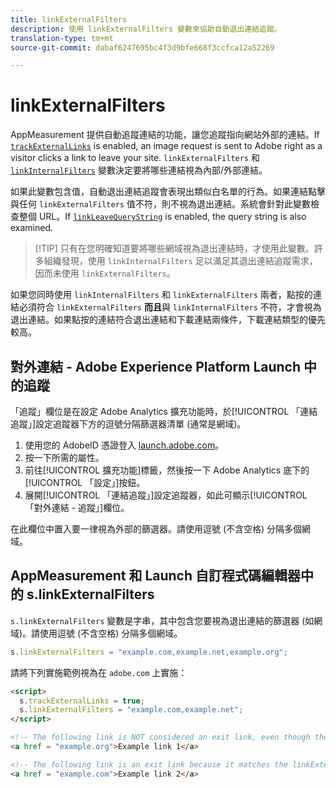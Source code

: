 ```yaml
---
title: linkExternalFilters
description: 使用 linkExternalFilters 變數來協助自動退出連結追蹤。
translation-type: tm+mt
source-git-commit: dabaf6247695bc4f3d9bfe668f3ccfca12a52269

---
```



# linkExternalFilters

AppMeasurement 提供自動追蹤連結的功能，讓您追蹤指向網站外部的連結。If [`trackExternalLinks`](trackexternallinks.md) is enabled, an image request is sent to Adobe right as a visitor clicks a link to leave your site. `linkExternalFilters` 和 [`linkInternalFilters`](linkinternalfilters.md) 變數決定要將哪些連結視為內部/外部連結。

如果此變數包含值，自動退出連結追蹤會表現出類似白名單的行為。如果連結點擊與任何 `linkExternalFilters` 值不符，則不視為退出連結。系統會針對此變數檢查整個 URL。If [`linkLeaveQueryString`](linkleavequerystring.md) is enabled, the query string is also examined.

>[!TIP] 只有在您明確知道要將哪些網域視為退出連結時，才使用此變數。許多組織發現，使用 `linkInternalFilters` 足以滿足其退出連結追蹤需求，因而未使用 `linkExternalFilters`。

如果您同時使用 `linkInternalFilters` 和 `linkExternalFilters` 兩者，點按的連結必須符合 `linkExternalFilters` **而且**&#x200B;與 `linkInternalFilters` 不符，才會視為退出連結。如果點按的連結符合退出連結和下載連結兩條件，下載連結類型的優先較高。

## 對外連結 - Adobe Experience Platform Launch 中的追蹤

「追蹤」欄位是在設定 Adobe Analytics 擴充功能時，於[!UICONTROL 「連結追蹤」]設定追蹤器下方的逗號分隔篩選器清單 (通常是網域)。

1. 使用您的 AdobeID 憑證登入 [launch.adobe.com](https://launch.adobe.com)。
2. 按一下所需的屬性。
3. 前往[!UICONTROL 擴充功能]標籤，然後按一下 Adobe Analytics 底下的[!UICONTROL 「設定」]按鈕。
4. 展開[!UICONTROL 「連結追蹤」]設定追蹤器，如此可顯示[!UICONTROL 「對外連結 - 追蹤」]欄位。

在此欄位中置入要一律視為外部的篩選器。請使用逗號 (不含空格) 分隔多個網域。

## AppMeasurement 和 Launch 自訂程式碼編輯器中的 s.linkExternalFilters

`s.linkExternalFilters` 變數是字串，其中包含您要視為退出連結的篩選器 (如網域)。請使用逗號 (不含空格) 分隔多個網域。

```js
s.linkExternalFilters = "example.com,example.net,example.org";
```

請將下列實施範例視為在 `adobe.com` 上實施：

```html
<script>
  s.trackExternalLinks = true;
  s.linkExternalFilters = "example.com,example.net";
</script>

<!-- The following link is NOT considered an exit link, even though the link is outside adobe.com -->
<a href = "example.org">Example link 1</a>

<!-- The following link is an exit link because it matches the linkExternalFilters whitelist -->
<a href = "example.com">Example link 2</a>
```
